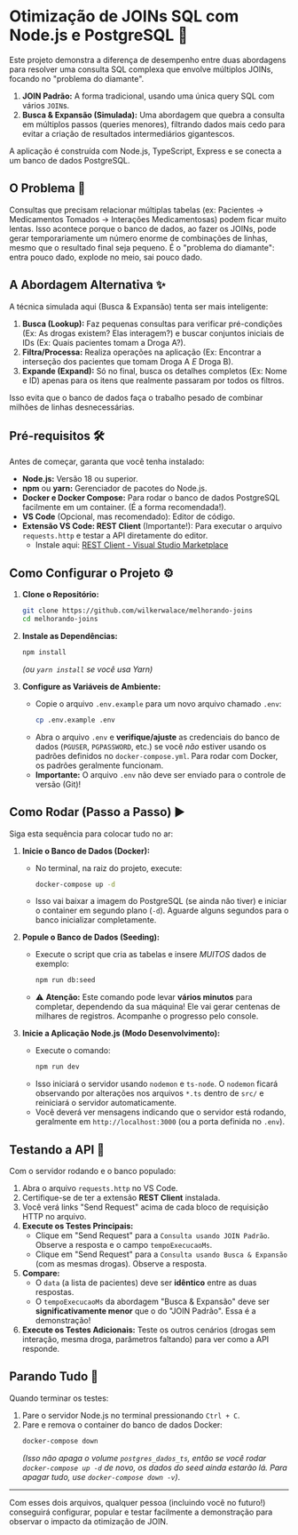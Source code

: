 # Otimização de JOINs SQL com Node.js e PostgreSQL 🚀

Este projeto demonstra a diferença de desempenho entre duas abordagens para resolver uma consulta SQL complexa que envolve múltiplos JOINs, focando no "problema do diamante".

1.  **JOIN Padrão:** A forma tradicional, usando uma única query SQL com vários `JOIN`s.
2.  **Busca & Expansão (Simulada):** Uma abordagem que quebra a consulta em múltiplos passos (queries menores), filtrando dados mais cedo para evitar a criação de resultados intermediários gigantescos.

A aplicação é construída com Node.js, TypeScript, Express e se conecta a um banco de dados PostgreSQL.

## O Problema 🧐

Consultas que precisam relacionar múltiplas tabelas (ex: Pacientes -> Medicamentos Tomados -> Interações Medicamentosas) podem ficar muito lentas. Isso acontece porque o banco de dados, ao fazer os JOINs, pode gerar temporariamente um número enorme de combinações de linhas, mesmo que o resultado final seja pequeno. É o "problema do diamante": entra pouco dado, explode no meio, sai pouco dado.

## A Abordagem Alternativa ✨

A técnica simulada aqui (Busca & Expansão) tenta ser mais inteligente:

1.  **Busca (Lookup):** Faz pequenas consultas para verificar pré-condições (Ex: As drogas existem? Elas interagem?) e buscar conjuntos iniciais de IDs (Ex: Quais pacientes tomam a Droga A?).
2.  **Filtra/Processa:** Realiza operações na aplicação (Ex: Encontrar a interseção dos pacientes que tomam Droga A *E* Droga B).
3.  **Expande (Expand):** Só no final, busca os detalhes completos (Ex: Nome e ID) apenas para os itens que realmente passaram por todos os filtros.

Isso evita que o banco de dados faça o trabalho pesado de combinar milhões de linhas desnecessárias.

## Pré-requisitos 🛠️

Antes de começar, garanta que você tenha instalado:

*   **Node.js:** Versão 18 ou superior.
*   **npm** ou **yarn:** Gerenciador de pacotes do Node.js.
*   **Docker e Docker Compose:** Para rodar o banco de dados PostgreSQL facilmente em um container. (É a forma recomendada!).
*   **VS Code** (Opcional, mas recomendado): Editor de código.
*   **Extensão VS Code: REST Client** (Importante!): Para executar o arquivo `requests.http` e testar a API diretamente do editor.
    *   Instale aqui: [REST Client - Visual Studio Marketplace](https://marketplace.visualstudio.com/items?itemName=humao.rest-client)

## Como Configurar o Projeto ⚙️

1.  **Clone o Repositório:**
    ```bash
    git clone https://github.com/wilkerwalace/melhorando-joins
    cd melhorando-joins
    ```

2.  **Instale as Dependências:**
    ```bash
    npm install
    ```
    *(ou `yarn install` se você usa Yarn)*

3.  **Configure as Variáveis de Ambiente:**
    *   Copie o arquivo `.env.example` para um novo arquivo chamado `.env`:
        ```bash
        cp .env.example .env
        ```
    *   Abra o arquivo `.env` e **verifique/ajuste** as credenciais do banco de dados (`PGUSER`, `PGPASSWORD`, etc.) se você *não* estiver usando os padrões definidos no `docker-compose.yml`. Para rodar com Docker, os padrões geralmente funcionam.
    *   **Importante:** O arquivo `.env` não deve ser enviado para o controle de versão (Git)!

## Como Rodar (Passo a Passo) ▶️

Siga esta sequência para colocar tudo no ar:

1.  **Inicie o Banco de Dados (Docker):**
    *   No terminal, na raiz do projeto, execute:
        ```bash
        docker-compose up -d
        ```
    *   Isso vai baixar a imagem do PostgreSQL (se ainda não tiver) e iniciar o container em segundo plano (`-d`). Aguarde alguns segundos para o banco inicializar completamente.

2.  **Popule o Banco de Dados (Seeding):**
    *   Execute o script que cria as tabelas e insere *MUITOS* dados de exemplo:
        ```bash
        npm run db:seed
        ```
    *   ⚠️ **Atenção:** Este comando pode levar **vários minutos** para completar, dependendo da sua máquina! Ele vai gerar centenas de milhares de registros. Acompanhe o progresso pelo console.

3.  **Inicie a Aplicação Node.js (Modo Desenvolvimento):**
    *   Execute o comando:
        ```bash
        npm run dev
        ```
    *   Isso iniciará o servidor usando `nodemon` e `ts-node`. O `nodemon` ficará observando por alterações nos arquivos `*.ts` dentro de `src/` e reiniciará o servidor automaticamente.
    *   Você deverá ver mensagens indicando que o servidor está rodando, geralmente em `http://localhost:3000` (ou a porta definida no `.env`).

## Testando a API 🧪

Com o servidor rodando e o banco populado:

1.  Abra o arquivo `requests.http` no VS Code.
2.  Certifique-se de ter a extensão **REST Client** instalada.
3.  Você verá links "Send Request" acima de cada bloco de requisição HTTP no arquivo.
4.  **Execute os Testes Principais:**
    *   Clique em "Send Request" para a `Consulta usando JOIN Padrão`. Observe a resposta e o campo `tempoExecucaoMs`.
    *   Clique em "Send Request" para a `Consulta usando Busca & Expansão` (com as mesmas drogas). Observe a resposta.
5.  **Compare:**
    *   O `data` (a lista de pacientes) deve ser **idêntico** entre as duas respostas.
    *   O `tempoExecucaoMs` da abordagem "Busca & Expansão" deve ser **significativamente menor** que o do "JOIN Padrão". Essa é a demonstração!
6.  **Execute os Testes Adicionais:** Teste os outros cenários (drogas sem interação, mesma droga, parâmetros faltando) para ver como a API responde.

## Parando Tudo 🛑

Quando terminar os testes:

1.  Pare o servidor Node.js no terminal pressionando `Ctrl + C`.
2.  Pare e remova o container do banco de dados Docker:
    ```bash
    docker-compose down
    ```
    *(Isso não apaga o volume `postgres_dados_ts`, então se você rodar `docker-compose up -d` de novo, os dados do seed ainda estarão lá. Para apagar tudo, use `docker-compose down -v`)*.

---

Com esses dois arquivos, qualquer pessoa (incluindo você no futuro!) conseguirá configurar, popular e testar facilmente a demonstração para observar o impacto da otimização de JOIN.
